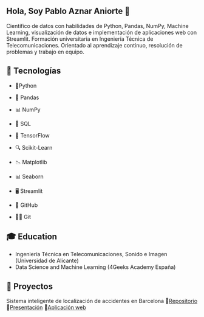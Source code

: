 ## Hola, Soy Pablo Aznar Aniorte 👋

Científico de datos con habilidades de Python, Pandas, NumPy, Machine Learning, visualización de datos e implementación de aplicaciones web con Streamlit. Formación universitaria en Ingeniería Técnica de Telecomunicaciones. Orientado al aprendizaje continuo, resolución de problemas y trabajo en equipo.

## 🚀 Tecnologías  


- 🐍Python

- 🔢 Pandas

+ 📊 NumPy

- 💾 SQL

- 🤖 TensorFlow

- 🔍 Scikit-Learn

- 📉 Matplotlib

- 📊 Seaborn

- 🖥️ Streamlit

- 🧰 GitHub

- 🧑‍💻 Git

## 🎓 Education 

- Ingeniería Técnica en Telecomunicaciones, Sonido e Imagen (Universidad de Alicante)
- Data Science and Machine Learning (4Geeks Academy España)

## 🚗 Proyectos

Sistema inteligente de localización de accidentes en Barcelona
🔹[Repositorio](https://github.com/Pablo-Aznar/sp-ml-17-final-project-g3-pablo)
🔹[Presentación](https://prezi.com/view/OISphTsQ04jOZ6KqqiFM/?referral_token=UbcB3jlnB3FN)
🔹[Aplicación web](https://accident-predictor-app-pablo-aznar.streamlit.app/)
